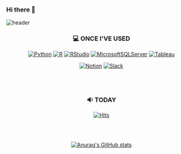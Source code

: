 ### Hi there 👋

<!--
**Jeon37/Jeon37** is a ✨ _special_ ✨ repository because its `README.md` (this file) appears on your GitHub profile.

Here are some ideas to get you started:

- 🔭 I’m currently working on ...
- 🌱 I’m currently learning ...
- 👯 I’m looking to collaborate on ...
- 🤔 I’m looking for help with ...
- 💬 Ask me about ...
- 📫 How to reach me: ...
- 😄 Pronouns: ...
- ⚡ Fun fact: ...
-->
![header](https://capsule-render.vercel.app/api?type=waving&text=Welcome&height=250&color=#00A8E1)


<div align="center">

### 💻 ONCE I'VE USED

[![Python](https://img.shields.io/badge/Python-yellow?style=flat-square&logo=Python&logoColor=white)](https://github.com/Jeon37/Jeon37/edit/main/README.md)  [![R](https://img.shields.io/badge/R-skyblue?style=flat-square&logo=R&logoColor=white)](https://github.com/Jeon37/Jeon37/edit/main/README.md)  [![RStudio](https://img.shields.io/badge/RStudio-powderblue?style=flat-square&logo=RStudio&logoColor=white)](https://github.com/Jeon37/Jeon37/edit/main/README.md) [![MicrosoftSQLServer](https://img.shields.io/badge/MSSQL-red?style=flat-square&logo=MicrosoftSQLServer&logoColor=white)](https://github.com/Jeon37/Jeon37/edit/main/README.md) [![Tableau](https://img.shields.io/badge/Tableau-orange?style=flat-square&logo=Tableau&logoColor=white)](https://github.com/Jeon37/Jeon37/edit/main/README.md)

[![Notion](https://img.shields.io/badge/Notion-black?style=flat-square&logo=Notion&logoColor=white)](https://github.com/Jeon37/Jeon37/edit/main/README.md)
[![Slack](https://img.shields.io/badge/Slack-purple?style=flat-square&logo=Slack&logoColor=white)](https://github.com/Jeon37/Jeon37/edit/main/README.md)
</div>

<br>
<br>


<div align="center">

### 🔉 TODAY

[![Hits](https://hits.seeyoufarm.com/api/count/incr/badge.svg?url=https%3A%2F%2Fgithub.com%2FJeon37&count_bg=%233DC7C8&title_bg=%23555555&icon=micro-dot-blog.svg&icon_color=%23E7E7E7&title=hits&edge_flat=false)](https://hits.seeyoufarm.com)
</div>

<br>
<br>

<div align="center">

[![Anurag's GitHub stats](https://github-readme-stats.vercel.app/api?username=Jeon37&show_icons=true&theme=cobalt)](https://github.com/Jeon37/github-readme-stats)
</div>
